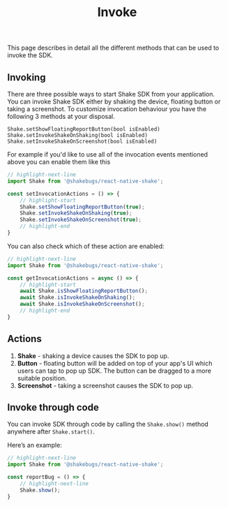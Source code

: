 ﻿---
id: invoke
title: Invoke
---
This page describes in detail all the different methods that can be used to invoke the SDK.

## Invoking
There are three possible ways to start Shake SDK from your application.
You can invoke Shake SDK either by shaking the device, floating button or taking a screenshot.
To customize invocation behaviour you have the following 3 methods at your disposal.

`Shake.setShowFloatingReportButton(bool isEnabled)`
`Shake.setInvokeShakeOnShaking(bool isEnabled)`
`Shake.setInvokeShakeOnScreenshot(bool isEnabled)`


For example if you'd like to use all of the invocation events mentioned above you can enable them like this

```javascript title="App.js"
// highlight-next-line
import Shake from '@shakebugs/react-native-shake';

const setInvocationActions = () => {
    // highlight-start
    Shake.setShowFloatingReportButton(true);
    Shake.setInvokeShakeOnShaking(true);
    Shake.setInvokeShakeOnScreenshot(true);
    // highlight-end
}
```

You can also check which of these action are enabled:

```javascript title="App.js"
// highlight-next-line
import Shake from '@shakebugs/react-native-shake';

const getInvocationActions = async () => {
    // highlight-start
    await Shake.isShowFloatingReportButton();
    await Shake.isInvokeShakeOnShaking();
    await Shake.isInvokeShakeOnScreenshot();
    // highlight-end
}
```

## Actions
1. **Shake** - shaking a device causes the SDK to pop up.
2. **Button** - floating button will be added on top of your app's UI which users can tap to pop up SDK.
 The button can be dragged to a more suitable position.
3. **Screenshot** - taking a screenshot causes the SDK to pop up.

## Invoke through code
You can invoke SDK through code by calling the `Shake.show()` method  
anywhere after `Shake.start()`.

Here’s an example:

```javascript title="App.js"
// highlight-next-line
import Shake from '@shakebugs/react-native-shake';

const reportBug = () => {
    // highlight-next-line
    Shake.show();
}
```


